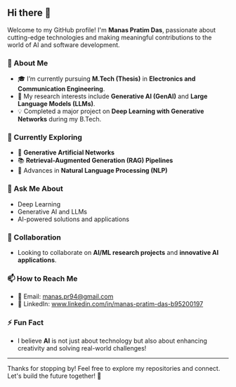 ## Hi there 👋  

Welcome to my GitHub profile! I'm **Manas Pratim Das**, passionate about cutting-edge technologies and making meaningful contributions to the world of AI and software development.

### 🚀 About Me
- 🎓 I’m currently pursuing **M.Tech (Thesis)** in **Electronics and Communication Engineering**.  
- 🔬 My research interests include **Generative AI (GenAI)** and **Large Language Models (LLMs)**.  
- 💡 Completed a major project on **Deep Learning with Generative Networks** during my B.Tech.  

### 🌱 Currently Exploring
- 🤖 **Generative Artificial Networks**  
- 📚 **Retrieval-Augmented Generation (RAG) Pipelines**  
- 🧠 Advances in **Natural Language Processing (NLP)**  

### 💬 Ask Me About
- Deep Learning  
- Generative AI and LLMs  
- AI-powered solutions and applications  

### 👯 Collaboration
- Looking to collaborate on **AI/ML research projects** and **innovative AI applications**.  

### 📫 How to Reach Me
- 📧 Email: manas.pr94@gmail.com
- 💼 LinkedIn: www.linkedin.com/in/manas-pratim-das-b95200197

### ⚡ Fun Fact
- I believe **AI** is not just about technology but also about enhancing creativity and solving real-world challenges!

---

Thanks for stopping by! Feel free to explore my repositories and connect. Let's build the future together! 🌟
